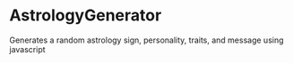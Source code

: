 # AstrologyGenerator
Generates a random astrology sign, personality, traits, and message using javascript

